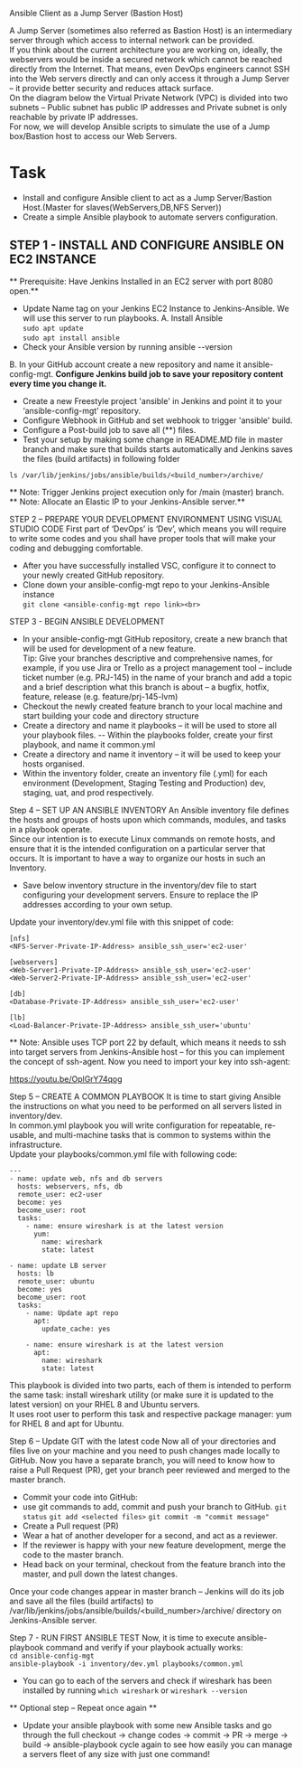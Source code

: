 Ansible Client as a Jump Server (Bastion Host)

A Jump Server (sometimes also referred as Bastion Host) is an intermediary server through which access to internal network can be provided.<br> 
If you think about the current architecture you are working on, ideally, the webservers would be inside a secured network which cannot be reached directly from the Internet. That means, even DevOps engineers cannot SSH into the Web servers directly and can only access it through a Jump Server – it provide better security and reduces attack surface.<br>
On the diagram below the Virtual Private Network (VPC) is divided into two subnets – Public subnet has public IP addresses and Private subnet is only reachable by private IP addresses. <br>
For now, we will develop Ansible scripts to simulate the use of a Jump box/Bastion host to access our Web Servers.<br>

# Task 
- Install and configure Ansible client to act as a Jump Server/Bastion Host.(Master for slaves(WebServers,DB,NFS Server))
- Create a simple Ansible playbook to automate servers configuration.

## STEP 1 - INSTALL AND CONFIGURE ANSIBLE ON EC2 INSTANCE <br>
** Prerequisite: Have Jenkins Installed in an EC2 server with port 8080 open.**
- Update Name tag on your Jenkins EC2 Instance to Jenkins-Ansible. We will use this server to run playbooks.
A. Install Ansible <br>
`sudo apt update`<br>
`sudo apt install ansible`<br>
- Check your Ansible version by running ansible --version

B. In your GitHub account create a new repository and name it ansible-config-mgt.
**Configure Jenkins build job to save your repository content every time you change it.**
- Create a new Freestyle project 'ansible' in Jenkins and point it to your ‘ansible-config-mgt’ repository.
- Configure Webhook in GitHub and set webhook to trigger 'ansible' build.
- Configure a Post-build job to save all (**) files.
- Test your setup by making some change in README.MD file in master branch and make sure that builds starts automatically and Jenkins saves the files (build artifacts) in following folder<br>
```
ls /var/lib/jenkins/jobs/ansible/builds/<build_number>/archive/
```
** Note: Trigger Jenkins project execution only for /main (master) branch.<br>
** Note: Allocate an Elastic IP to your Jenkins-Ansible server.**

STEP 2 – PREPARE YOUR DEVELOPMENT ENVIRONMENT USING VISUAL STUDIO CODE
First part of ‘DevOps’ is ‘Dev’, which means you will require to write some codes and you shall have proper tools that will make your coding and debugging comfortable.

- After you have successfully installed VSC, configure it to connect to your newly created GitHub repository.<br>
- Clone down your ansible-config-mgt repo to your Jenkins-Ansible instance<br>
`git clone <ansible-config-mgt repo link><br>`

STEP 3 - BEGIN ANSIBLE DEVELOPMENT
- In your ansible-config-mgt GitHub repository, create a new branch that will be used for development of a new feature. <br>
Tip: Give your branches descriptive and comprehensive names, for example, if you use Jira or Trello as a project management tool – include ticket number (e.g. PRJ-145) in the name of your branch and add a topic and a brief description what this branch is about – a bugfix, hotfix, feature, release (e.g. feature/prj-145-lvm) <br>
- Checkout the newly created feature branch to your local machine and start building your code and directory structure
- Create a directory and name it playbooks – it will be used to store all your playbook files.
-- Within the playbooks folder, create your first playbook, and name it common.yml
- Create a directory and name it inventory – it will be used to keep your hosts organised.
- Within the inventory folder, create an inventory file (.yml) for each environment (Development, Staging Testing and Production) dev, staging, uat, and prod respectively.

Step 4 – SET UP AN ANSIBLE INVENTORY
An Ansible inventory file defines the hosts and groups of hosts upon which commands, modules, and tasks in a playbook operate.<br>
Since our intention is to execute Linux commands on remote hosts, and ensure that it is the intended configuration on a particular server that occurs. It is important to have a way to organize our hosts in such an Inventory.<br>
- Save below inventory structure in the inventory/dev file to start configuring your development servers. Ensure to replace the IP addresses according to your own setup.

Update your inventory/dev.yml file with this snippet of code:

```
[nfs]
<NFS-Server-Private-IP-Address> ansible_ssh_user='ec2-user'

[webservers]
<Web-Server1-Private-IP-Address> ansible_ssh_user='ec2-user'
<Web-Server2-Private-IP-Address> ansible_ssh_user='ec2-user'

[db]
<Database-Private-IP-Address> ansible_ssh_user='ec2-user' 

[lb]
<Load-Balancer-Private-IP-Address> ansible_ssh_user='ubuntu'
```
** Note: Ansible uses TCP port 22 by default, which means it needs to ssh into target servers from Jenkins-Ansible host – for this you can implement the concept of ssh-agent. Now you need to import your key into ssh-agent:

https://youtu.be/OplGrY74qog

Step 5 – CREATE A COMMON PLAYBOOK
It is time to start giving Ansible the instructions on what you need to be performed on all servers listed in inventory/dev.<br>
In common.yml playbook you will write configuration for repeatable, re-usable, and multi-machine tasks that is common to systems within the infrastructure.<br>
Update your playbooks/common.yml file with following code:<br>

```
---
- name: update web, nfs and db servers
  hosts: webservers, nfs, db
  remote_user: ec2-user
  become: yes
  become_user: root
  tasks:
    - name: ensure wireshark is at the latest version
      yum:
        name: wireshark
        state: latest

- name: update LB server
  hosts: lb
  remote_user: ubuntu
  become: yes
  become_user: root
  tasks:
    - name: Update apt repo
      apt: 
        update_cache: yes

    - name: ensure wireshark is at the latest version
      apt:
        name: wireshark
        state: latest
```

This playbook is divided into two parts, each of them is intended to perform the same task: install wireshark utility (or make sure it is updated to the latest version) on your RHEL 8 and Ubuntu servers.<br>
It uses root user to perform this task and respective package manager: yum for RHEL 8 and apt for Ubuntu.<br>

Step 6 – Update GIT with the latest code
Now all of your directories and files live on your machine and you need to push changes made locally to GitHub.
Now you have a separate branch, you will need to know how to raise a Pull Request (PR), get your branch peer reviewed and merged to the master branch.

- Commit your code into GitHub:
- use git commands to add, commit and push your branch to GitHub.
`git status`
`git add <selected files>`
`git commit -m "commit message"`
- Create a Pull request (PR)
- Wear a hat of another developer for a second, and act as a reviewer.
- If the reviewer is happy with your new feature development, merge the code to the master branch.
- Head back on your terminal, checkout from the feature branch into the master, and pull down the latest changes.<br>

Once your code changes appear in master branch – Jenkins will do its job and save all the files (build artifacts) to /var/lib/jenkins/jobs/ansible/builds/<build_number>/archive/ directory on Jenkins-Ansible server.<br>

Step 7 - RUN FIRST ANSIBLE TEST
Now, it is time to execute ansible-playbook command and verify if your playbook actually works: <br>
`cd ansible-config-mgt`<br>
`ansible-playbook -i inventory/dev.yml playbooks/common.yml`<br>
- You can go to each of the servers and check if wireshark has been installed by running `which wireshark` or `wireshark --version`<br>

** Optional step – Repeat once again **

- Update your ansible playbook with some new Ansible tasks and go through the full checkout -> change codes -> commit -> PR -> merge -> build -> ansible-playbook cycle again to see how easily you can manage a servers fleet of any size with just one command!








